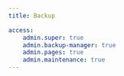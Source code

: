```yaml
---
title: Backup

access:
    admin.super: true
    admin.backup-manager: true
	admin.pages: true
    admin.maintenance: true
---
```

